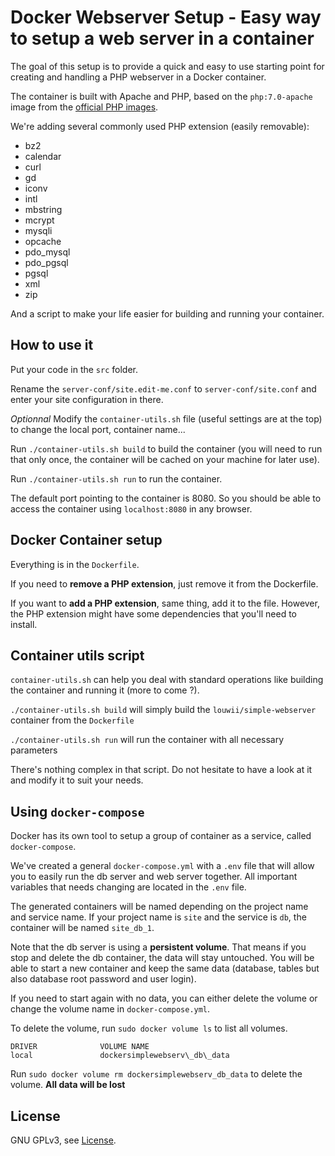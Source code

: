 # Docker Webserver Setup - Easy way to setup a web server in a container

The goal of this setup is to provide a quick and easy to use starting point for creating and handling a PHP webserver in a Docker container.

The container is built with Apache and PHP, based on the `php:7.0-apache` image from the [official PHP images](https://hub.docker.com/_/php/).

We're adding several commonly used PHP extension (easily removable):

* bz2 
* calendar
* curl
* gd
* iconv
* intl
* mbstring
* mcrypt
* mysqli
* opcache
* pdo_mysql
* pdo_pgsql
* pgsql
* xml
* zip

And a script to make your life easier for building and running your container.

## How to use it

Put your code in the `src` folder.

Rename the `server-conf/site.edit-me.conf` to `server-conf/site.conf` and enter your site configuration in there.

*Optionnal* Modify the `container-utils.sh` file (useful settings are at the top) to change the local port, container name...

Run `./container-utils.sh build` to build the container (you will need to run that only once, the container will be cached on your machine for later use).

Run `./container-utils.sh run` to run the container.

The default port pointing to the container is 8080. So you should be able to access the container using `localhost:8080` in any browser.

## Docker Container setup

Everything is in the `Dockerfile`.

If you need to **remove a PHP extension**, just remove it from the Dockerfile. 

If you want to **add a PHP extension**, same thing, add it to the file. However, the PHP extension might have some dependencies that you'll need to install.

## Container utils script

`container-utils.sh` can help you deal with standard operations like building the container and running it (more to come ?).

`./container-utils.sh build` will simply build the `louwii/simple-webserver` container from the `Dockerfile`

`./container-utils.sh run` will run the container with all necessary parameters

There's nothing complex in that script. Do not hesitate to have a look at it and modify it to suit your needs.

## Using `docker-compose`

Docker has its own tool to setup a group of container as a service, called `docker-compose`.

We've created a general `docker-compose.yml` with a `.env` file that will allow you to easily run the db server and web server together. All important variables that needs changing are located in the `.env` file.

The generated containers will be named depending on the project name and service name. If your project name is `site` and the service is `db`, the container will be named `site_db_1`.

Note that the db server is using a **persistent volume**. That means if you stop and delete the db container, the data will stay untouched. You will be able to start a new container and keep the same data (database, tables but also database root password and user login).

If you need to start again with no data, you can either delete the volume or change the volume name in `docker-compose.yml`.

To delete the volume, run `sudo docker volume ls` to list all volumes.

```
DRIVER              VOLUME NAME
local               dockersimplewebserv\_db\_data
```

Run `sudo docker volume rm dockersimplewebserv_db_data` to delete the volume. **All data will be lost**

## License

GNU GPLv3, see [License](LICENSE).

